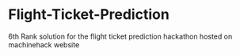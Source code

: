 # Flight-Ticket-Prediction
6th Rank solution for the flight ticket prediction hackathon hosted on machinehack website
